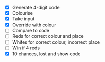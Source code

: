 - [x] Generate 4-digit code
- [x] Colourise
- [x] Take input
- [x] Override with colour
- [ ] Compare to code
- [ ] Reds for correct colour and place
- [ ] Whites for correct colour, incorrect place
- [ ] Win if 4 reds
- [x] 10 chances, lost and show code

